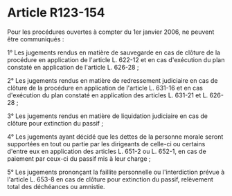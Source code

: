 # Article R123-154

Pour les procédures ouvertes à compter du 1er janvier 2006, ne peuvent être communiqués :

1° Les jugements rendus en matière de sauvegarde en cas de clôture de la procédure en application de l'article L. 622-12 et en cas d'exécution du plan constaté en application de l'article L. 626-28 ;

2° Les jugements rendus en matière de redressement judiciaire en cas de clôture de la procédure en application de l'article L. 631-16 et en cas d'exécution du plan constaté en application des articles L. 631-21 et L. 626-28 ;

3° Les jugements rendus en matière de liquidation judiciaire en cas de clôture pour extinction du passif ;

4° Les jugements ayant décidé que les dettes de la personne morale seront supportées en tout ou partie par les dirigeants de celle-ci ou certains d'entre eux en application des articles L. 651-2 ou L. 652-1, en cas de paiement par ceux-ci du passif mis à leur charge ;

5° Les jugements prononçant la faillite personnelle ou l'interdiction prévue à l'article L. 653-8 en cas de clôture pour extinction du passif, relèvement total des déchéances ou amnistie.
